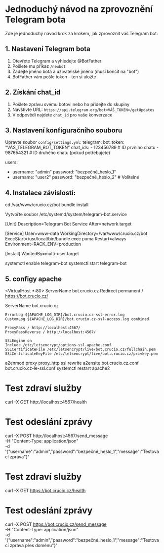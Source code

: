 # Jednoduchý návod na zprovoznění Telegram bota

Zde je jednoduchý návod krok za krokem, jak zprovoznit váš Telegram bot:

## 1. Nastavení Telegram bota

1. Otevřete Telegram a vyhledejte @BotFather
2. Pošlete mu příkaz `/newbot`
3. Zadejte jméno bota a uživatelské jméno (musí končit na "bot")
4. BotFather vám pošle token - ten si uložte

## 2. Získání chat_id

1. Pošlete zprávu svému botovi nebo ho přidejte do skupiny
2. Navštivte URL: `https://api.telegram.org/bot<VÁŠ_TOKEN>/getUpdates`
3. V odpovědi najdete `chat_id` pro vaše konverzace

## 3. Nastavení konfiguračního souboru

Upravte soubor `config/settings.yml`:
telegram:
  bot_token: "VÁŠ_TELEGRAM_BOT_TOKEN"
  chat_ids:
    - 123456789  # ID prvního chatu
    - 987654321  # ID druhého chatu (pokud potřebujete)

users:
  - username: "admin"
    password: "bezpečné_heslo_1"
  - username: "user2"
    password: "bezpečné_heslo_2"  # Volitelné

## 4. Instalace závislostí: 
cd /var/www/crucio.cz/bot
bundle install

Vytvořte soubor /etc/systemd/system/telegram-bot.service

[Unit]
Description=Telegram Bot Service
After=network.target

[Service]
User=www-data
WorkingDirectory=/var/www/crucio.cz/bot
ExecStart=/usr/local/bin/bundle exec puma
Restart=always
Environment=RACK_ENV=production

[Install]
WantedBy=multi-user.target


systemctl enable telegram-bot
systemctl start telegram-bot


## 5. configy apache
<VirtualHost *:80>
    ServerName bot.crucio.cz
    Redirect permanent / https://bot.crucio.cz/
</VirtualHost>


<IfModule mod_ssl.c>
<VirtualHost *:443>
    ServerName bot.crucio.cz
    
    ErrorLog ${APACHE_LOG_DIR}/bot.crucio.cz-ssl-error.log
    CustomLog ${APACHE_LOG_DIR}/bot.crucio.cz-ssl-access.log combined
    
    ProxyPass / http://localhost:4567/
    ProxyPassReverse / http://localhost:4567/
    
    SSLEngine on
    Include /etc/letsencrypt/options-ssl-apache.conf
    SSLCertificateFile /etc/letsencrypt/live/bot.crucio.cz/fullchain.pem
    SSLCertificateKeyFile /etc/letsencrypt/live/bot.crucio.cz/privkey.pem
</VirtualHost>
</IfModule>


a2enmod proxy proxy_http ssl rewrite
a2ensite bot.crucio.cz.conf bot.crucio.cz-le-ssl.conf
systemctl restart apache2



# Test zdraví služby
curl -X GET http://localhost:4567/health

# Test odeslání zprávy
curl -X POST http://localhost:4567/send_message \
  -H "Content-Type: application/json" \
  -d '{"username":"admin","password":"bezpečné_heslo_1","message":"Testovací zpráva"}'


# Test zdraví služby
curl -X GET https://bot.crucio.cz/health

# Test odeslání zprávy
curl -X POST https://bot.crucio.cz/send_message \
  -H "Content-Type: application/json" \
  -d '{"username":"admin","password":"bezpečné_heslo_1","message":"Testovací zpráva přes doménu"}'











